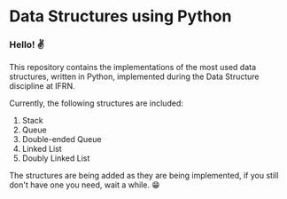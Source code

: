 # Data Structures using Python

### Hello! ✌

This repository contains the implementations of the most used data structures, written in Python, implemented during the Data Structure discipline at IFRN.

Currently, the following structures are included:

1. Stack
2. Queue
3. Double-ended Queue
4. Linked List
5. Doubly Linked List

The structures are being added as they are being implemented, if you still don't have one you need, wait a while. 😁